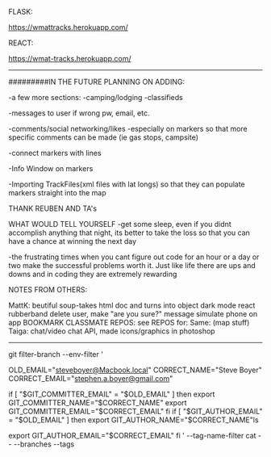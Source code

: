 FLASK:

https://wmattracks.herokuapp.com/


REACT: 

https://wmat-tracks.herokuapp.com/




_____________________________



#########IN THE FUTURE PLANNING ON ADDING:

-a few more sections:
  -camping/lodging
  -classifieds

-messages to user if wrong pw, email, etc.

-comments/social networking/likes
  -especially on markers so that more specific comments can be made (ie gas stops, campsite)

-connect markers with lines

-Info Window on markers

-Importing TrackFiles(xml files with lat longs) so that they can populate markers straight into the map




THANK REUBEN AND TA's


WHAT WOULD TELL YOURSELF
-get some sleep, even if you didnt accomplish anything that night, its better to take the loss so that you can have a chance at winning the next day




-the frustrating times when you cant figure out code for an hour or a day or two make the successful problems worth it. Just like life there are ups and downs and in coding they are extremely rewarding




NOTES FROM OTHERS:


MattK: beutiful soup-takes html doc and turns into object
dark mode
react rubberband
delete user, make "are you sure?" message
simulate phone on app
BOOKMARK CLASSMATE REPOS: see REPOS for: 
Same: (map stuff)
Taiga: chat/video chat API, made icons/graphics in photoshop


________________________

git filter-branch --env-filter '

OLD_EMAIL="steveboyer@Macbook.local"
CORRECT_NAME="Steve Boyer"
CORRECT_EMAIL="stephen.a.boyer@gmail.com"

if [ "$GIT_COMMITTER_EMAIL" = "$OLD_EMAIL" ]
then
export GIT_COMMITTER_NAME="$CORRECT_NAME"
export GIT_COMMITTER_EMAIL="$CORRECT_EMAIL"
fi
if [ "$GIT_AUTHOR_EMAIL" = "$OLD_EMAIL" ]
then
export GIT_AUTHOR_NAME="$CORRECT_NAME"ls

export GIT_AUTHOR_EMAIL="$CORRECT_EMAIL"
fi
' --tag-name-filter cat -- --branches --tags 








